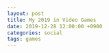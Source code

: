 ```yaml
---
layout: post
title: My 2019 in Video Games
date: 2019-12-28 12:00:00 +0900
categories: social
tags: games
---
```

